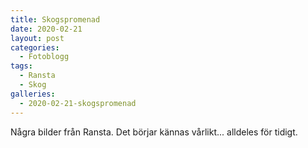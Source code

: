 ```yaml
---
title: Skogspromenad
date: 2020-02-21
layout: post
categories:
  - Fotoblogg
tags:
  - Ransta
  - Skog
galleries:
  - 2020-02-21-skogspromenad
---
```


Några bilder från Ransta. Det börjar kännas vårlikt... alldeles för tidigt.
